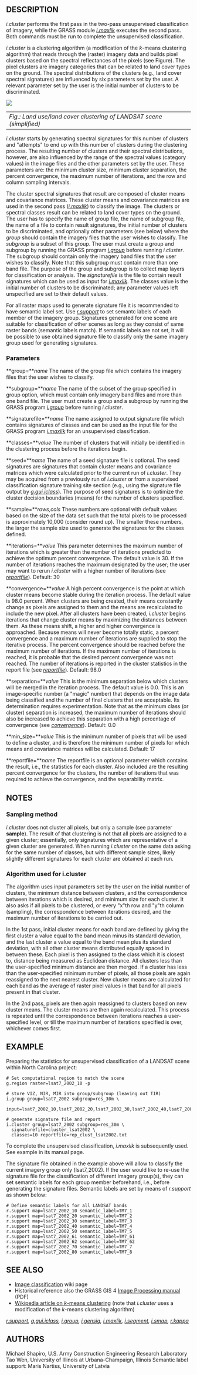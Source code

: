 ## DESCRIPTION

*i.cluster* performs the first pass in the two-pass unsupervised
classification of imagery, while the GRASS module
*[i.maxlik](i.maxlik.md)* executes the second pass. Both commands must
be run to complete the unsupervised classification.

*i.cluster* is a clustering algorithm (a modification of the *k*-means
clustering algorithm) that reads through the (raster) imagery data and
builds pixel clusters based on the spectral reflectances of the pixels
(see Figure). The pixel clusters are imagery categories that can be
related to land cover types on the ground. The spectral distributions of
the clusters (e.g., land cover spectral signatures) are influenced by
six parameters set by the user. A relevant parameter set by the user is
the initial number of clusters to be discriminated.

<img src="i_cluster_landsat_clustering.png" data-norder="1" />

|                                                                      |
|----------------------------------------------------------------------|
| *Fig.: Land use/land cover clustering of LANDSAT scene (simplified)* |

*i.cluster* starts by generating spectral signatures for this number of
clusters and "attempts" to end up with this number of clusters during
the clustering process. The resulting number of clusters and their
spectral distributions, however, are also influenced by the range of the
spectral values (category values) in the image files and the other
parameters set by the user. These parameters are: the minimum cluster
size, minimum cluster separation, the percent convergence, the maximum
number of iterations, and the row and column sampling intervals.

The cluster spectral signatures that result are composed of cluster
means and covariance matrices. These cluster means and covariance
matrices are used in the second pass (*[i.maxlik](i.maxlik.md)*) to
classify the image. The clusters or spectral classes result can be
related to land cover types on the ground. The user has to specify the
name of group file, the name of subgroup file, the name of a file to
contain result signatures, the initial number of clusters to be
discriminated, and optionally other parameters (see below) where the
*group* should contain the imagery files that the user wishes to
classify. The *subgroup* is a subset of this group. The user must create
a group and subgroup by running the GRASS program
*[i.group](i.group.md)* before running *i.cluster*. The subgroup should
contain only the imagery band files that the user wishes to classify.
Note that this subgroup must contain more than one band file. The
purpose of the group and subgroup is to collect map layers for
classification or analysis. The *signaturefile* is the file to contain
result signatures which can be used as input for
*[i.maxlik](i.maxlik.md)*. The classes value is the initial number of
clusters to be discriminated; any parameter values left unspecified are
set to their default values.

For all raster maps used to generate signature file it is recommended to
have semantic label set. Use *[r.support](r.support.md)* to set semantc
labels of each member of the imagery group. Signatures generated for one
scene are suitable for classification of other scenes as long as they
consist of same raster bands (semantic labels match). If semantic labels
are not set, it will be possible to use obtained signature file to
classify only the same imagery group used for generating signatures.

### Parameters

**group=***name*
The name of the group file which contains the imagery files that the
user wishes to classify.

**subgroup=***name*
The name of the subset of the group specified in group option, which
must contain only imagery band files and more than one band file. The
user must create a group and a subgroup by running the GRASS program
*[i.group](i.group.md)* before running *i.cluster*.

**signaturefile=***name*
The name assigned to output signature file which contains signatures of
classes and can be used as the input file for the GRASS program
*[i.maxlik](i.maxlik.md)* for an unsupervised classification.

**classes=***value*
The number of clusters that will initially be identified in the
clustering process before the iterations begin.

**seed=***name*
The name of a seed signature file is optional. The seed signatures are
signatures that contain cluster means and covariance matrices which were
calculated prior to the current run of *i.cluster*. They may be acquired
from a previously run of *i.cluster* or from a supervised classification
signature training site section (e.g., using the signature file output
by *[g.gui.iclass](g.gui.iclass.md)*). The purpose of seed signatures is
to optimize the cluster decision boundaries (means) for the number of
clusters specified.

**sample=***rows,cols*
These numbers are optional with default values based on the size of the
data set such that the total pixels to be processed is approximately
10,000 (consider round up). The smaller these numbers, the larger the
sample size used to generate the signatures for the classes defined.

**iterations=***value*
This parameter determines the maximum number of iterations which is
greater than the number of iterations predicted to achieve the optimum
percent convergence. The default value is 30. If the number of
iterations reaches the maximum designated by the user; the user may want
to rerun *i.cluster* with a higher number of iterations (see
[*reportfile*](#reportfile)).
Default: 30 <span id="convergence"></span>

**convergence=***value*
A high percent convergence is the point at which cluster means become
stable during the iteration process. The default value is 98.0 percent.
When clusters are being created, their means constantly change as pixels
are assigned to them and the means are recalculated to include the new
pixel. After all clusters have been created, *i.cluster* begins
iterations that change cluster means by maximizing the distances between
them. As these means shift, a higher and higher convergence is
approached. Because means will never become totally static, a percent
convergence and a maximum number of iterations are supplied to stop the
iterative process. The percent convergence should be reached before the
maximum number of iterations. If the maximum number of iterations is
reached, it is probable that the desired percent convergence was not
reached. The number of iterations is reported in the cluster statistics
in the report file (see [*reportfile*](#reportfile)).
Default: 98.0

**separation=***value*
This is the minimum separation below which clusters will be merged in
the iteration process. The default value is 0.0. This is an
image-specific number (a "magic" number) that depends on the image data
being classified and the number of final clusters that are acceptable.
Its determination requires experimentation. Note that as the minimum
class (or cluster) separation is increased, the maximum number of
iterations should also be increased to achieve this separation with a
high percentage of convergence (see [*convergence*](#convergence)).
Default: 0.0

**min_size=***value*
This is the minimum number of pixels that will be used to define a
cluster, and is therefore the minimum number of pixels for which means
and covariance matrices will be calculated.
Default: 17 <span id="reportfile"></span>

**reportfile=***name*
The reportfile is an optional parameter which contains the result, i.e.,
the statistics for each cluster. Also included are the resulting percent
convergence for the clusters, the number of iterations that was required
to achieve the convergence, and the separability matrix.

## NOTES

### Sampling method

*i.cluster* does not cluster all pixels, but only a sample (see
parameter **sample**). The result of that clustering is not that all
pixels are assigned to a given cluster; essentially, only signatures
which are representative of a given cluster are generated. When running
*i.cluster* on the same data asking for the same number of classes, but
with different sample sizes, likely slightly different signatures for
each cluster are obtained at each run.

### Algorithm used for i.cluster

The algorithm uses input parameters set by the user on the initial
number of clusters, the minimum distance between clusters, and the
correspondence between iterations which is desired, and minimum size for
each cluster. It also asks if all pixels to be clustered, or every "x"th
row and "y"th column (sampling), the correspondence between iterations
desired, and the maximum number of iterations to be carried out.

In the 1st pass, initial cluster means for each band are defined by
giving the first cluster a value equal to the band mean minus its
standard deviation, and the last cluster a value equal to the band mean
plus its standard deviation, with all other cluster means distributed
equally spaced in between these. Each pixel is then assigned to the
class which it is closest to, distance being measured as Euclidean
distance. All clusters less than the user-specified minimum distance are
then merged. If a cluster has less than the user-specified minimum
number of pixels, all those pixels are again reassigned to the next
nearest cluster. New cluster means are calculated for each band as the
average of raster pixel values in that band for all pixels present in
that cluster.

In the 2nd pass, pixels are then again reassigned to clusters based on
new cluster means. The cluster means are then again recalculated. This
process is repeated until the correspondence between iterations reaches
a user-specified level, or till the maximum number of iterations
specified is over, whichever comes first.

## EXAMPLE

Preparing the statistics for unsupervised classification of a LANDSAT
scene within North Carolina project:

```shell
# Set computational region to match the scene
g.region raster=lsat7_2002_10 -p

# store VIZ, NIR, MIR into group/subgroup (leaving out TIR)
i.group group=lsat7_2002 subgroup=res_30m \
  input=lsat7_2002_10,lsat7_2002_20,lsat7_2002_30,lsat7_2002_40,lsat7_2002_50,lsat7_2002_70

# generate signature file and report
i.cluster group=lsat7_2002 subgroup=res_30m \
  signaturefile=cluster_lsat2002 \
  classes=10 reportfile=rep_clust_lsat2002.txt
```

To complete the unsupervised classification, *i.maxlik* is subsequently
used. See example in its manual page.

The signature file obtained in the example above will allow to classify
the current imagery group only (lsat7_2002). If the user would like to
re-use the signature file for the classification of different imagery
group(s), they can set semantic labels for each group member beforehand,
i.e., before generating the signature files. Semantic labels are set by
means of *r.support* as shown below:

```shell
# Define semantic labels for all LANDSAT bands
r.support map=lsat7_2002_10 semantic_label=TM7_1
r.support map=lsat7_2002_20 semantic_label=TM7_2
r.support map=lsat7_2002_30 semantic_label=TM7_3
r.support map=lsat7_2002_40 semantic_label=TM7_4
r.support map=lsat7_2002_50 semantic_label=TM7_5
r.support map=lsat7_2002_61 semantic_label=TM7_61
r.support map=lsat7_2002_62 semantic_label=TM7_62
r.support map=lsat7_2002_70 semantic_label=TM7_7
r.support map=lsat7_2002_80 semantic_label=TM7_8
```

## SEE ALSO

- [Image
  classification](https://grasswiki.osgeo.org/wiki/Image_classification)
  wiki page
- Historical reference also the GRASS GIS 4 [Image Processing
  manual](https://grass.osgeo.org/gdp/imagery/grass4_image_processing.pdf)
  (PDF)
- [Wikipedia article on *k*-means
  clustering](https://en.wikipedia.org/wiki/K-means_clustering) (note
  that *i.cluster* uses a modification of the *k*-means clustering
  algorithm)

*[r.support](r.support.md), [g.gui.iclass](g.gui.iclass.md),
[i.group](i.group.md), [i.gensig](i.gensig.md), [i.maxlik](i.maxlik.md),
[i.segment](i.segment.md), [i.smap](i.smap.md), [r.kappa](r.kappa.md)*

## AUTHORS

Michael Shapiro, U.S. Army Construction Engineering Research
Laboratory
Tao Wen, University of Illinois at Urbana-Champaign, Illinois
Semantic label support: Maris Nartiss, University of Latvia
